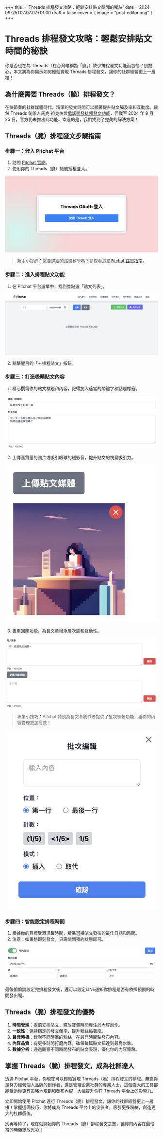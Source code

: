 +++
title = 'Threads 排程發文攻略：輕鬆安排貼文時間的秘訣'
date = 2024-09-25T07:07:07+01:00
draft = false
cover = { image = "post-editor.png" }
+++
# Threads 排程發文攻略：輕鬆安排貼文時間的秘訣

你是否也在為 Threads（在台灣暱稱為「脆」）缺少排程發文功能而苦惱？別擔心，本文將為你揭示如何輕鬆實現 Threads 排程發文，讓你的社群經營更上一層樓！

## 為什麼需要 Threads（脆）排程發文？

在快節奏的社群媒體時代，精準的發文時間可以顯著提升貼文觸及率和互動度。雖然 Threads 創辦人馬克·祖克柏曾[承諾開發排程發文功能](https://www.threads.net/@zuck/post/C-srcchPpp7)，但截至 2024 年 9 月 25 日，官方仍未推出此功能。幸運的是，我們找到了完美的解決方案！

## Threads（脆）排程發文步驟指南

### 步驟一：登入 Pitchat 平台

1. 訪問 [Pitchat 官網](https://pitchat.co)。
2. 使用你的 Threads（脆）帳號授權登入。

![Threads（脆）授權登入 Pitchat](register2.png)

> 新手小提醒：需要詳細的註冊教學嗎？請查看這篇[Pitchat 註冊指南](https://blog.pitchat.co/posts/how-to-register-pithcat/)。

### 步驟二：進入排程貼文功能

1. 在 Pitchat 平台選單中，找到並點選「貼文列表」。

![Threads（脆）排程貼文列表](posts.png)

2. 點擊醒目的「＋排程貼文」按鈕。

### 步驟三：打造吸睛貼文內容

1. 精心撰寫你的貼文標題和內容，記得加入適當的關鍵字和話題標籤。

![Threads（脆）貼文編輯器 - 文字內容](content.png)

2. 上傳高質量的圖片或吸引眼球的短影音，提升貼文的視覺吸引力。

![Threads（脆）貼文編輯器 - 媒體上傳](upload.png)

3. 善用回應功能，為長文章增添層次感和互動性。

![Threads（脆）貼文編輯器 - 回應功能](replies.png)

> 專業小技巧：Pitchat 特別為長文章創作者提供了批次編輯功能，讓你的內容管理更加高效！

![Threads（脆）貼文編輯器 - 批次編輯](batch-editor.png)

### 步驟四：智能設定排程時間

1. 根據你的目標受眾活躍時間，精準選擇貼文發布的最佳日期和時間。
2. 注意：如果想即刻發文，只需關閉預約狀態即可。

![Threads（脆）貼文編輯器 - 排程時間設定](scheduled.png)

最後偷偷說設定完排程發文後，還可以設定LINE通知你排程是否有依照預期的時間發出喔。

## Threads（脆）排程發文的優勢

1. **時間管理**：提前安排貼文，釋放寶貴時間專注於內容創作。
2. **一致性**：保持穩定的發文頻率，提升粉絲黏著度。
3. **最佳時機**：針對不同時區的粉絲，在最佳時間點發布內容。
4. **內容品質**：有更多時間打磨內容，確保每篇貼文都達到最高水準。
5. **數據分析**：通過觀察不同時間發布的貼文表現，優化你的內容策略。

## 掌握 Threads（脆）排程發文，成為社群達人

透過 Pitchat 平台，你現在可以輕鬆實現 Threads（脆）排程發文的夢想。無論你是努力經營個人品牌的創作者，還是管理企業社群的專業人士，這個強大的工具都能幫助你更有策略地規劃和發布內容，大幅提升你在 Threads 平台上的影響力。

立即開始使用 Pitchat 進行 Threads（脆）排程發文，讓你的社群經營更上一層樓！掌握這個技巧，你將成為 Threads 平台上的佼佼者，吸引更多粉絲，創造更大的社群價值。

別再等待了，現在就開始你的 Threads（脆）排程發文之旅，讓你的內容在最恰當的時機綻放光彩！